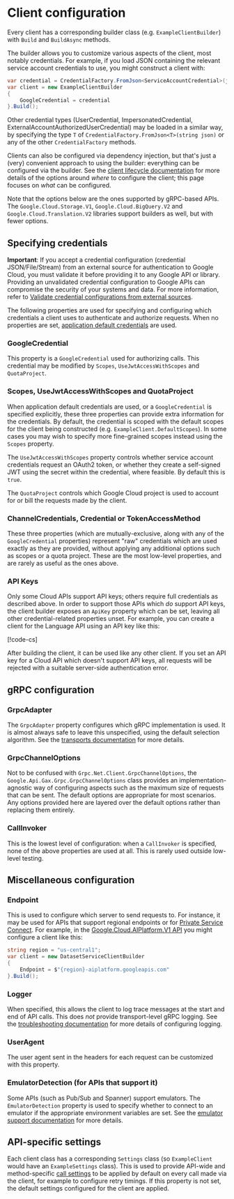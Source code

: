 # Client configuration

Every client has a corresponding builder class (e.g. `ExampleClientBuilder`) with `Build` and `BuildAsync`
methods.

The builder allows you to customize various aspects of the client, most notably credentials. For example,
if you load JSON containing the relevant service account credentials to use, you might construct a client with:

```csharp
var credential = CredentialFactory.FromJson<ServiceAccountCredential>(json).ToGoogleCredential();
var client = new ExampleClientBuilder
{
    GoogleCredential = credential
}.Build();
```
Other credential types (UserCredential, ImpersonatedCredential, ExternalAccountAuthorizedUserCredential) may be
loaded in a similar way, by specifying the type `T` of `CredentialFactory.FromJson<T>(string json)` or any of the other
`CredentialFactory` methods.

Clients can also be configured via dependency injection, but that's just a (very) convenient approach to using the
builder: everything can be configured via the builder. See the [client lifecycle documentation](client-lifecycle.md)
for more details of the options around *where* to configure the client; this page focuses on *what* can
be configured.

Note that the options below are the ones supported by gRPC-based APIs. The `Google.Cloud.Storage.V1`, `Google.Cloud.BigQuery.V2`
and `Google.Cloud.Translation.V2` libraries support builders as well, but with fewer options.

## Specifying credentials

**Important**: If you accept a credential configuration (credential JSON/File/Stream) from an external source
for authentication to Google Cloud, you must validate it before providing it to any Google API or library.
Providing an unvalidated credential configuration to Google APIs can compromise the security of your systems and data.
For more information, refer to
[Validate credential configurations from external sources](https://cloud.google.com/docs/authentication/external/externally-sourced-credentials).

The following properties are used for specifying and configuring which credentials a client
uses to authenticate and authorize requests. When no properties are set,
[application default credentials](https://cloud.google.com/docs/authentication/production#automatically) are used.

### GoogleCredential
This property is a `GoogleCredential` used for authorizing calls. This credential may be modified by
`Scopes`, `UseJwtAccessWithScopes` and `QuotaProject`.

### Scopes, UseJwtAccessWithScopes and QuotaProject

When application default credentials are used, or a `GoogleCredential` is specified explicitly,
these three properties can provide extra information for the credentials. By default, the credential is scoped
with the default scopes for the client being constructed (e.g. `ExampleClient.DefaultScopes`). In some cases you
may wish to specify more fine-grained scopes instead using the `Scopes` property.

The `UseJwtAccessWithScopes` property controls whether service account credentials request an OAuth2 token, or whether they create
a self-signed JWT using the secret within the credential, where feasible. By default this is `true`.

The `QuotaProject` controls which Google Cloud project is used to account for or bill the requests made by the client.

### ChannelCredentials, Credential or TokenAccessMethod

These three properties (which are mutually-exclusive, along with any of the `GoogleCredential` properties)
represent "raw" credentials which are used exactly as they are provided, without
applying any additional options such as scopes or a quota project. These are the most low-level
properties, and are rarely as useful as the ones above.

### API Keys

Only some Cloud APIs support API keys; others require full credentials as described above.
In order to support those APIs which *do* support API keys, the client builder
exposes an `ApiKey` property which can be set, leaving all other
credential-related properties unset. For example, you can create a
client for the Language API using an API key like this:

[!code-cs[](../examples/help.Configuration.txt#ApiKey_Simple)]

After building the client, it can be used like any other client. If you set an API key
for a Cloud API which doesn't support API keys, all requests will be rejected with a
suitable server-side authentication error.

## gRPC configuration

### GrpcAdapter

The `GrpcAdapter` property configures which gRPC implementation is used. It is almost always safe to leave this unspecified,
using the default selection algorithm. See the [transports documentation](transports.md) for more details.

### GrpcChannelOptions

Not to be confused with `Grpc.Net.Client.GrpcChannelOptions`, the `Google.Api.Gax.Grpc.GrpcChannelOptions` class provides
an implementation-agnostic way of configuring aspects such as the maximum size of requests that can be sent. The default
options are appropriate for most scenarios. Any options provided here are layered over the default options rather than
replacing them entirely.

### CallInvoker

This is the lowest level of configuration: when a `CallInvoker` is specified, none of the above properties are
used at all. This is rarely used outside low-level testing.

## Miscellaneous configuration

### Endpoint

This is used to configure which server to send requests to. For instance, it may be used for APIs that support regional endpoints
or for [Private Service Connect](https://cloud.google.com/vpc/docs/configure-private-service-connect-apis#configure-p-dns).
For example, in the [Google.Cloud.AIPlatform.V1 API](https://cloud.google.com/dotnet/docs/reference/Google.Cloud.AIPlatform.V1/latest)
you might configure a client like this:

```csharp
string region = "us-central1";
var client = new DatasetServiceClientBuilder
{
    Endpoint = $"{region}-aiplatform.googleapis.com"
}.Build();
```

### Logger

When specified, this allows the client to log trace messages at the start and end of API calls. This
does *not* provide transport-level gRPC logging. See the [troubleshooting documentation](troubleshooting.md)
for more details of configuring logging.

### UserAgent

The user agent sent in the headers for each request can be customized with this property.

### EmulatorDetection (for APIs that support it)

Some APIs (such as Pub/Sub and Spanner) support emulators. The `EmulatorDetection` property is used
to specify whether to connect to an emulator if the appropriate environment variables are set. See
the [emulator support documentation](emulators.md) for more details.

## API-specific settings

Each client class has a corresponding `Settings` class (so `ExampleClient` would have an `ExampleSettings` class).
This is used to provide API-wide and method-specific [call settings](call-settings.md) to be applied by default
on every call made via the client, for example to configure retry timings. If this property is not set,
the default settings configured for the client are applied.
